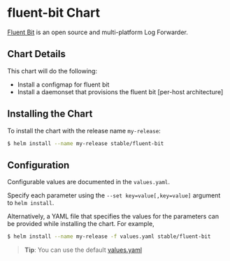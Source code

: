 # fluent-bit Chart

[Fluent Bit](http://fluentbit.io/) is an open source and multi-platform Log Forwarder.

## Chart Details
This chart will do the following:

* Install a configmap for fluent bit
* Install a daemonset that provisions the fluent bit [per-host architecture]

## Installing the Chart

To install the chart with the release name `my-release`:

```bash
$ helm install --name my-release stable/fluent-bit
```

## Configuration

Configurable values are documented in the `values.yaml`.

Specify each parameter using the `--set key=value[,key=value]` argument to `helm install`.

Alternatively, a YAML file that specifies the values for the parameters can be provided while installing the chart. For example,

```bash
$ helm install --name my-release -f values.yaml stable/fluent-bit
```

> **Tip**: You can use the default [values.yaml](values.yaml)
